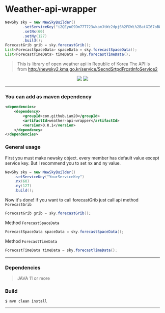 # Weather-api-wrapper

```java
NewSky sky = new NewSkyBuilder()
		.setServiceKey("i2QEyuG9Dm77T723wkamJtWz2dpjS%2FDWi%2BatGI67oBWe47rG8A%3D%3D")
		.setNx(60)
		.setNy(127)
		.build();
ForecastGrib grib = sky.forecastGrib();
List<ForecastSpaceData> spaceData = sky.forecastSpaceData();
List<ForecastTimeData> timeData = sky.forecastTimeData();
```

> This is library of open weather api in Republic of Korea
> The API is from http://newsky2.kma.go.kr/service/SecndSrtpdFrcstInfoService2

<p align=center>
<a target="_blank"><img src="https://img.shields.io/badge/build-passing-green.svg"></a>
<a target="_blank" href="http://www.oracle.com/technetwork/java/javase/downloads/jdk11-downloads-5066655.html" title="java version"><img src="https://img.shields.io/badge/java-11-green.svg"></a>
</p>

------------
### You can add as maven dependency
```xml
<dependencies>
    <dependency>
        <groupId>com.github.iam20</groupId>
        <artifactId>weather-api-wrapper</artifactId>
        <version>0.0.1</version>
    </dependency>
</dependencies>
```

### General usage
First you must make newsky object. every member has default value except service key.
But I recommend you to set nx and ny value.

```JAVA
NewSky sky = new NewSkyBuilder()
	.setServiceKey("YourServiceKey")
	.nx(60)
	.ny(127)
	.build();
```

Now it's done!
If you want to call forecastGrib just call api method `ForecastGrib`
```JAVA
ForecastGrib grib = sky.forecastGrib();
```

Method `ForecastSpaceData`
```JAVA
ForecastSpaceData spaceData = sky.forecastSpaceData();
```

Method `ForecastTimeData`
```JAVA
ForecastTimeData timeData = sky.forecastTimeData();
```

------------
### Dependencies
> JAVA 11 or more

### Build
```shell
$ mvn clean install
```

------------
